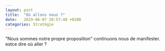 ```yaml
---
layout: post
title:  "Où allons nous ?"
date:   2019-06-07 20:57:40 +0200
categories: Stratégie
---
```

"Nous sommes notre propre proposition" continuons nous de manifester. estce dire où aller ?
